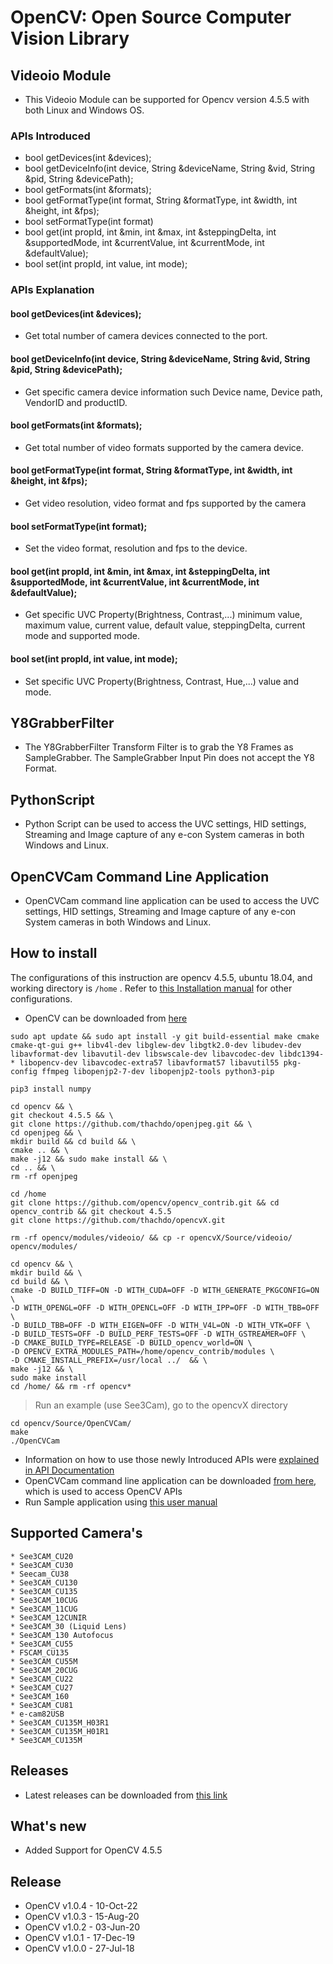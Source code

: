 # OpenCV: Open Source Computer Vision Library


## Videoio Module

* This Videoio Module can be supported for  Opencv version 4.5.5 with both Linux and Windows OS.

### APIs Introduced

* bool getDevices(int &devices);
* bool getDeviceInfo(int device, String &deviceName, String &vid, String &pid, String &devicePath);
* bool getFormats(int &formats);
* bool getFormatType(int format, String &formatType, int &width, int &height, int &fps);
* bool setFormatType(int format)
* bool get(int propId, int &min, int &max, int &steppingDelta, int &supportedMode, int &currentValue, int &currentMode, int &defaultValue);
* bool set(int propId, int value, int mode);

### APIs Explanation

#### bool getDevices(int &devices);

* Get total number of camera devices connected to the port.


#### bool getDeviceInfo(int device, String &deviceName, String &vid, String &pid, String &devicePath);

* Get specific camera device information such Device name, Device path, VendorID and productID.


#### bool getFormats(int &formats);

* Get total number of video formats supported by the camera device.


#### bool getFormatType(int format, String &formatType, int &width, int &height, int &fps);

* Get video resolution, video format and fps supported by the camera


#### bool setFormatType(int format);

* Set the video format, resolution and fps to the device. 


#### bool get(int propId, int &min, int &max, int &steppingDelta, int &supportedMode, int &currentValue, int &currentMode, int &defaultValue);

* Get specific UVC Property(Brightness, Contrast,...) minimum value, maximum value, current value, default value, steppingDelta, current mode and supported mode.


#### bool set(int propId, int value, int mode);

* Set specific UVC Property(Brightness, Contrast, Hue,...) value and mode.


## Y8GrabberFilter

* The Y8GrabberFilter Transform Filter is to grab the Y8 Frames as SampleGrabber. The SampleGrabber Input Pin does not accept the Y8 Format.


## PythonScript 

* Python Script can be used to access the UVC settings, HID settings, Streaming and Image capture of any e-con System cameras in both Windows and Linux.


## OpenCVCam Command Line Application

* OpenCVCam command line application can be used to access the UVC settings, HID settings, Streaming and Image capture of any e-con System cameras in both Windows and Linux.


## How to install 
The configurations of this instruction are opencv 4.5.5, ubuntu 18.04, and working directory is `/home` . Refer to [this Installation manual](https://github.com/econsystems/opencv/tree/master/Documents) for other configurations.

* OpenCV can be downloaded from [here](https://github.com/opencv/opencv)
```
sudo apt update && sudo apt install -y git build-essential make cmake cmake-qt-gui g++ libv4l-dev libglew-dev libgtk2.0-dev libudev-dev libavformat-dev libavutil-dev libswscale-dev libavcodec-dev libdc1394-* libopencv-dev libavcodec-extra57 libavformat57 libavutil55 pkg-config ffmpeg libopenjp2-7-dev libopenjp2-tools python3-pip

pip3 install numpy

cd opencv && \
git checkout 4.5.5 && \
git clone https://github.com/thachdo/openjpeg.git && \
cd openjpeg && \
mkdir build && cd build && \
cmake .. && \
make -j12 && sudo make install && \
cd .. && \
rm -rf openjpeg

cd /home
git clone https://github.com/opencv/opencv_contrib.git && cd opencv_contrib && git checkout 4.5.5
git clone https://github.com/thachdo/opencvX.git

rm -rf opencv/modules/videoio/ && cp -r opencvX/Source/videoio/ opencv/modules/

cd opencv && \
mkdir build && \
cd build && \
cmake -D BUILD_TIFF=ON -D WITH_CUDA=OFF -D WITH_GENERATE_PKGCONFIG=ON \
-D WITH_OPENGL=OFF -D WITH_OPENCL=OFF -D WITH_IPP=OFF -D WITH_TBB=OFF \
-D BUILD_TBB=OFF -D WITH_EIGEN=OFF -D WITH_V4L=ON -D WITH_VTK=OFF \
-D BUILD_TESTS=OFF -D BUILD_PERF_TESTS=OFF -D WITH_GSTREAMER=OFF \
-D CMAKE_BUILD_TYPE=RELEASE -D BUILD_opencv_world=ON \
-D OPENCV_EXTRA_MODULES_PATH=/home/opencv_contrib/modules \
-D CMAKE_INSTALL_PREFIX=/usr/local ../  && \
make -j12 && \
sudo make install
cd /home/ && rm -rf opencv*
```
> Run an example (use See3Cam), go to the opencvX directory

```
cd opencv/Source/OpenCVCam/
make
./OpenCVCam
```

* Information on how to use those newly Introduced APIs were [explained in API Documentation](https://github.com/econsystems/opencv/tree/master/Documents)
* OpenCVCam command line application can be downloaded [from here](https://github.com/econsystems/opencv/tree/master/Source), which is used to access OpenCV APIs
* Run Sample application using [this user manual](https://github.com/econsystems/opencv/tree/master/Documents)


## Supported Camera's

	* See3CAM_CU20
	* See3CAM_CU30
	* Seecam_CU38
	* See3CAM_CU130
	* See3CAM_CU135
	* See3CAM_10CUG
	* See3CAM_11CUG
	* See3CAM_12CUNIR
	* See3CAM_30 (Liquid Lens)
	* See3CAM_130 Autofocus
	* See3CAM_CU55
	* FSCAM_CU135
	* See3CAM_CU55M
	* See3CAM_20CUG
	* See3CAM_CU22
	* See3CAM_CU27
	* See3CAM_160
	* See3CAM_CU81
	* e-cam82USB
	* See3CAM_CU135M_H03R1
	* See3CAM_CU135M_H01R1
	* See3CAM_CU135M

## Releases

* Latest releases can be downloaded from [this link](https://github.com/econsystems/opencv/releases)


## What's new

* Added Support for OpenCV 4.5.5

## Release

* OpenCV v1.0.4		-	10-Oct-22
* OpenCV v1.0.3		-	15-Aug-20
* OpenCV v1.0.2		-	03-Jun-20
* OpenCV v1.0.1		-	17-Dec-19
* OpenCV v1.0.0		-	27-Jul-18
